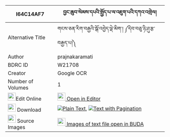 |I64C14AF7|བྱང་ཆུབ་སེམས་དཔའི་སྤྱོད་པ་ལ་འཇུག་པའི་དཀའ་འགྲེལ། 
| --- | --- 
|Alternative Title |གངས་ཅན་རིག་བརྒྱའི་སྒོ་འབྱེད་ལྡེ་མིག་། ༼དེབ་བཅུ་ཉི་ཤུ་རྩ་བརྒྱད་པ།༽
|Author| prajnakaramati
|BDRC ID | W21708
|Creator | Google OCR
|Number of Volumes| 1
|<img width="25" src="https://img.icons8.com/color/25/000000/edit-property.png">Edit Online| [<img width="25" src="https://avatars.githubusercontent.com/u/45091458?s=200&v=4"> Open in Editor](http://editor.openpecha.org/I64C14AF7)
|<img width="25" src="https://img.icons8.com/fluent/48/000000/download-2.png"/>  Download | [![](https://img.icons8.com/color/20/000000/txt.png)Plain Text](https://github.com/Openpecha/I64C14AF7/releases/download/v1/changchub_sempa_i_chopa_la_juk_plain_I64C14AF7.zip), [![](https://img.icons8.com/color/20/000000/txt.png)Text with Pagination](https://github.com/Openpecha/I64C14AF7/releases/download/v1/changchub_sempa_i_chopa_la_juk_pages_I64C14AF7.zip)
|<img width="25" src="https://img.icons8.com/plasticine/100/000000/pictures-folder.png"/>  Source Images | [<img width="25" src="https://library.bdrc.io/icons/BUDA-small.svg"> Images of text file open in BUDA](https://library.bdrc.io/show/bdr:W21708)